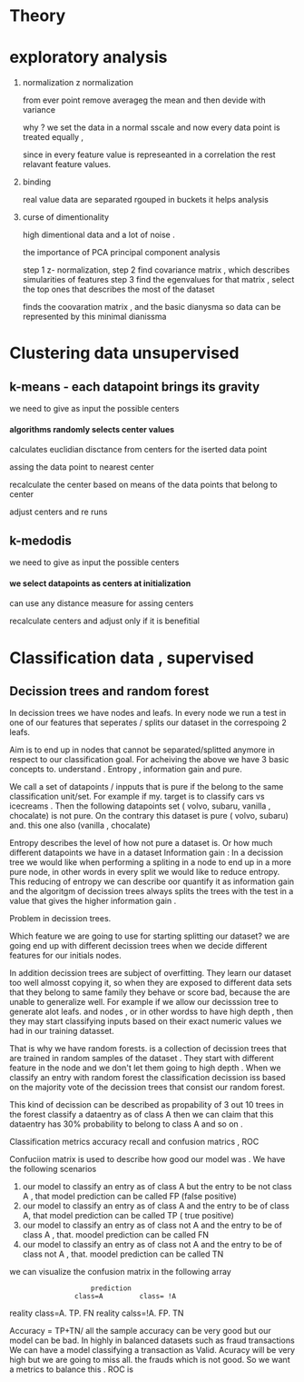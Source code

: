 # Theory 

# exploratory analysis

1.  normalization z normalization 


    from ever point remove averageg the mean and then devide with variance 
    
    why ? we set the data in a normal sscale and now every data point is treated equally , 
    
    since in every  feature value is represeanted in a correlation the rest relavant feature values. 
    
2. binding 

   real value data are separated rgouped in buckets it helps analysis
   
3. curse of dimentionality 

    high dimentional data and a lot of noise . 
    
    the importance of PCA principal component analysis 
    
    step 1 z- normalization, 
    step 2 find covariance matrix , which describes simularities of features 
    step 3 find the egenvalues for that matrix , select the top ones that describes the most of the dataset
    
    finds the coovaration matrix , and the basic dianysma so data can be represented by this minimal dianissma 
    
# Clustering data unsupervised

## k-means - each datapoint brings its gravity

we need to give as input the possible centers 
#### algorithms randomly selects center values 
calculates euclidian disctance from centers for the iserted data point 

assing the data point to nearest center 

recalculate the center based on means of the data points that belong to center 

adjust centers and re runs 

## k-medodis 

we need to give as input the possible centers 
#### we select datapoints as centers at initialization 

can use any distance measure for assing centers 

recalculate centers and adjust only if it is benefitial 

 
# Classification data , supervised

## Decission trees and random forest 

In decission trees we have nodes and leafs. In every node we run a test in one of our features that seperates / splits our dataset in the correspoing 2 leafs.

Aim is to end up in nodes that cannot be separated/splitted anymore in respect to our classification goal.  For acheiving the above we have 3 basic concepts to. understand . Entropy , information gain and pure. 

We call a set of datapoints / inpputs that is pure if the belong to the same classification unit/set.
For example if my. target is to classify cars vs icecreams .  Then the following datapoints set ( volvo, subaru, vanilla , chocalate) is not pure.
On the contrary this dataset is pure ( volvo, subaru) and. this one also (vanilla , chocalate)

Entropy describes  the level of how not pure a dataset is. Or how much different datapoints we have in a dataset
Information gain : In a decission tree we would like when performing a spliting in a node to end up in a more pure node, in other words in every split we would like to reduce entropy. This reducing of entropy we can describe oor quantify  it as information gain and the algoritgm of decission trees always splits the trees with the test in a value that gives the higher information gain . 

Problem in decission trees.

Which feature we are going to use for starting splitting our dataset? we are going end up with different decission trees when we decide different features for our initials nodes. 

In addition decission trees are subject of overfitting. They learn our dataset too well almosst copying it, so when they are exposed to different data sets that they belong to same family they behave or score bad, because the are unable to generalize well. For example if we allow our decisssion tree to generate alot leafs. and nodes , or in other wordss to have high depth , then they may start classifying inputs based on their exact numeric values we had in our training  datasset.

That is why we have random forests. is a collection of decission trees that are trained in random samples of the dataset . They start with different feature in the node and we don't let them going to high depth . When we classify an entry with random forest the classification decission iss based on the majority vote of the decission trees that consist our random forest. 

This kind of decission can be described as propability of 3 out 10 trees in the forest classify a dataentry as of class A then we can claim that this dataentry has 30% probability to belong to class A and so on . 


Classification metrics accuracy recall and confusion matrics , ROC 

Confuciion matrix is used to describe how good our model was . We have the following scenarios 
1. our model to classify an entry as of class A but the entry to be not class A , that model prediction can be called FP (false positive)
2. our model to classify an entry as of class A and the entry to be of class A, that model prediction can be called TP ( true positive)
3. our model to classify an entry as of class not A and the entry to be of class A , that. moodel prediction can be called FN
3. our model to classify an entry as of class not A and the entry to be of class not A , that. moodel prediction can be called TN

we can visualize the confusion matrix in the following array 

                        prediction 
                    class=A         class= !A
 reality class=A.    TP.              FN
 reality calss=!A.   FP.              TN
 
 Accuracy = TP+TN/ all the sample 
 accuracy can be very good but our model can be bad. 
 In highly in balanced datasets such as fraud transactions We can have a model classifying a transaction as Valid. 
 Acuracy will be very high but we are going to miss all. the frauds which is not good. So we want a metrics to balance this .
 ROC is 









